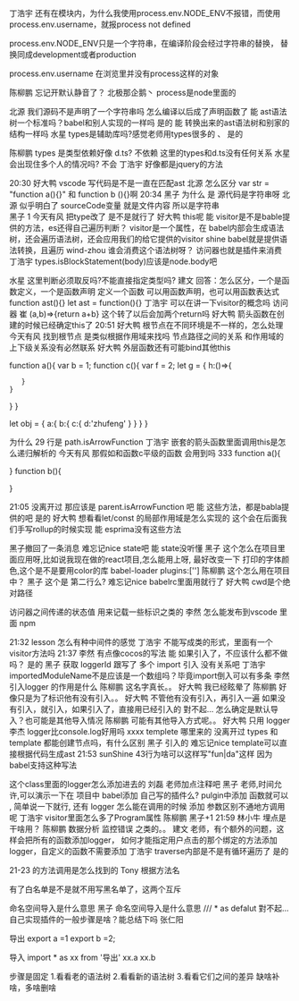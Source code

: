 丁浩宇
还有在模块内，为什么我使用process.env.NODE_ENV不报错，而使用process.env.username，就报process not defined 

process.env.NODE_ENV只是一个字符串，在编译阶段会经过字符串的替换，
替换同成development或者production

process.env.username
在浏览里并没有process这样的对象

陈柳鹏
忘记开默认静音了？ 
北极那企鹅丶
process是node里面的 



北源
我们源码不是声明了一个字符串吗 怎么编译以后成了声明函数了 
能
ast语法树一个标准吗？babel和别人实现的一样吗 
是的
能
转换出来的ast语法树和别家的结构一样吗 
水星
types是辅助库吗?感觉老师用types很多的 、
是的

陈柳鹏
types 是类型依赖好像 d.ts? 
不依赖
这里的types和d.ts没有任何关系
水星
会出现住多个人的情况吗? 
不会
丁浩宇
好像都是jquery的方法 


20:30
好大鸭
vscode 写代码是不是一直在匹配ast 
北源
怎么区分 var str = "function a(){}" 和 function b (){}啊 
20:34
黑子
为什么 是 源代码是字符串呀 
北源
似乎明白了  sourceCode变量 就是文件内容 所以是字符串  
黑子
1 
今天有风
把type改了 是不是就行了 
好大鸭
this呢 
能
visitor是不是bable提供的方法，es还得自己遍历判断？ 
visitor是一个属性，在 babel内部会生成语法树，还会遍历语法树，还会应用我们的给它提供的visitor
shine
babel就是提供语法转换，且遍历 
wind-zhou
谁会消费这个语法树呀？ 访问器也就是插件来消费
丁浩宇
types.isBlockStatement(body)应该是node.body吧 





水星
这里判断必须取反吗?不能直接指定类型吗? 
建文
回答：怎么区分，一个是函数定义，一个是函数声明 
定义一个函数
可以用函数声明，也可以用函数表达式
function ast(){}
let ast = function(){}
丁浩宇
可以在讲一下visitor的概念吗 
访问器
崔
(a,b)=>{return a+b}  这个转了以后会加两个return吗 
好大鸭
箭头函数在创建的时候已经确定this了 
20:51
好大鸭
根节点在不同环境是不一样的，怎么处理 
今天有风
找到根节点 是类似根据作用域来找吗
节点路径之间的关系
和作用域的上下级关系没有必然联系 
好大鸭
外层函数还有可能bind其他this 


function a(){ 
  var b = 1;
  function c(){
    var f = 2;
    let g = {
       h:()=>{

       }
    }
  }
}

let obj = {
  a:{
    b:{
      c:{
        d:'zhufeng'
      }
    }
  }
}


为什么 29 行是 path.isArrowFunction 
丁浩宇
嵌套的箭头函数里面调用this是怎么递归解析的 
今天有风
那假如和函数c平级的函数  会用到吗 
333
function a(){

}
function b(){

}

21:05
没离开过
那应该是 parent.isArrowFunction 吧 
能
这些方法，都是babla提供的吧 是的
好大鸭
想看看let/const 的局部作用域是怎么实现的 
这个会在后面我们手写rollup的时候实现
能
esprima没有这些方法 



黑子撤回了一条消息
难忘记nice
state吧 
能
state没听懂 
黑子
这个怎么在项目里面应用呀,比如说我现在做的react项目,怎么能用上呀, 最好改变一下 打印的字体颜色,这个是不是要用color的库 
babel-loader
plugins:['']
陈柳鹏
这个怎么用在项目中？ 
黑子
这个是 第二行么? 
难忘记nice
babelrc里面用就行了 
好大鸭
cwd是个绝对路径 


访问器之间传递的状态值 用来记载一些标识之类的 
李然
怎么能发布到vscode 里面 
npm




21:32
lesson
怎么有种中间件的感觉 
丁浩宇
不能写成类的形式，里面有一个visitor方法吗 
21:37
李然
有点像cocos的写法 
能
如果引入了，不应该什么都不做吗？ 是的
黑子
获取 loggerId 跟写了 多个 import 引入 没有关系吧 
丁浩宇
importedModuleName不是应该是一个数组吗？毕竟import倒入可以有多条 
李然
引入logger 的作用是什么 
陈柳鹏
这名字真长。。 
好大鸭
我已经眩晕了 
陈柳鹏
好像只是为了标识他有没有引入。。 
好大鸭
不管他有没有引入，再引入一遍 
如果没有引入，就引入，如果引入了，直接用已经引入的
對不起...
怎么确定是默认导入？也可能是其他导入情况 
陈柳鹏
可能有其他导入方式呢。。 
好大鸭
只用 logger 
李杰
logger比console.log好用吗 
xxxx
templete  哪里来的 
没离开过
types 和 template 都能创建节点吗，有什么区别 
黑子
引入的 
难忘记nice
template可以直接根据代码生成ast 
21:53
sunShine
43行为啥可以这样写"fun|da"这样 
因为babel支持这种写法



这个class里面的logger怎么添加进去的 
刘磊
老师加点注释吧 
黑子
老师,时间允许,可以演示一下在 项目中 babel添加 自己写的插件么? pulgin中添加 函数就可以 , 简单说一下就行, 还有 logger 怎么能在调用的时候 添加 参数区别不通地方调用呢 
丁浩宇
visitor里面怎么多了Program属性 
陈柳鹏
黑子+1 
21:59
林小牛
埋点是干啥用？ 
陈柳鹏
数据分析 监控错误 之类的。。 
建文
老师，有个额外的问题，这样会把所有的函数添加logger，
如何才能指定用户点击的那个绑定的方法添加logger，自定义的函数不需要添加 
丁浩宇
traverse内部是不是有循环遍历了 
是的

21-23 的方法调用是怎么找到的 
Tony
根据方法名 

有了白名单是不是就不用写黑名单了，这两个互斥 




命名空间导入是什么意思 
黑子
命名空间导入是什么意思  ///  * as defalut 
對不起...
自己实现插件的一般步骤是啥？能总结下吗 
张仁阳

导出
export a =1
export b =2;

导入
import * as xx from '导出'
xx.a
xx.b

步骤是固定
1.看看老的语法树
2.看看新的语法树
3.看看它们之间的差异
缺啥补啥，多啥删啥
